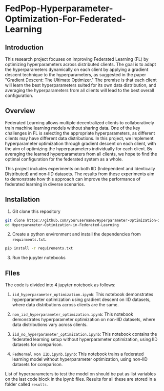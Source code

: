 # FedPop-Hyperparameter-Optimization-For-Federated-Learning

## Introduction

This research project focuses on improving Federated Learning (FL) by optimizing hyperparameters across distributed clients. The goal is to adapt the hyperparameters dynamically on each client by applying a gradient descent technique to the hyperparameters, as suggested in the paper "Gradient Descent: The Ultimate Optimizer." The premise is that each client will learn the best hyperparameters suited for its own data distribution, and averaging the hyperparameters from all clients will lead to the best overall configuration.

## Overview

Federated Learning allows multiple decentralized clients to collaboratively train machine learning models without sharing data. One of the key challenges in FL is selecting the appropriate hyperparameters, as different clients may have different data distributions. In this project, we implement hyperparameter optimization through gradient descent on each client, with the aim of optimizing the hyperparameters individually for each client. By averaging the learned hyperparameters from all clients, we hope to find the optimal configuration for the federated system as a whole.

This project includes experiments on both IID (Independent and Identically Distributed) and non-IID datasets. The results from these experiments aim to demonstrate how this approach can improve the performance of federated learning in diverse scenarios.

## Installation

1. Git clone this repository
```bash
git clone https://github.com/yourusername/Hyperparameter-Optimization-in-Federated-Learning.git
cd Hyperparameter-Optimization-in-Federated-Learning
```

2. Create a python environment and install the dependencies from `requirments.txt`.
```bash
pip install -r requirements.txt
```

3. Run the jupyter notebooks

## FIles

The code is divided into 4 jupyter notebook as follows:

1. `iid_hyperparameter_optimization.ipynb`: This notebook demonstrates hyperparameter optimization using gradient descent on IID datasets, where data distributions across clients are the same.

2. `non_iid_hyperparameter_optimization.ipynb`: This notebook demonstrates hyperparameter optimization on non-IID datasets, where data distributions vary across clients.

3. `iid_no_hyperparameter_optimization.ipynb`: This notebook contains the federated learning setup without hyperparameter optimization, using IID datasets for comparison.

4. `FedNormal Non IID.ipynb.ipynb`: This notebook trains a federated learning model without hyperparameter optimization, using non-IID datasets for comparison.

List of hyperparameters to test the model on should be put as list variables on the last code block in the ipynb files. 
Results for all these are stored in a folder called `results`.
